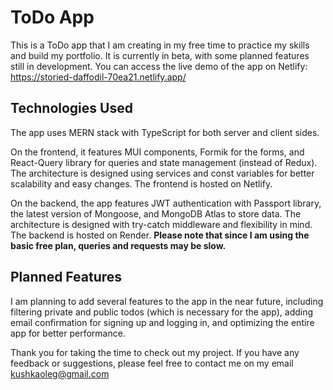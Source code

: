 # ToDo App

This is a ToDo app that I am creating in my free time to practice my skills and build my portfolio. It is currently in beta, with some planned features still in development. You can access the live demo of the app on Netlify: https://storied-daffodil-70ea21.netlify.app/

## Technologies Used

The app uses MERN stack with TypeScript for both server and client sides.

On the frontend, it features MUI components, Formik for the forms, and React-Query library for queries and state management (instead of Redux). The architecture is designed using services and const variables for better scalability and easy changes. The frontend is hosted on Netlify.

On the backend, the app features JWT authentication with Passport library, the latest version of Mongoose, and MongoDB Atlas to store data. The architecture is designed with try-catch middleware and flexibility in mind. The backend is hosted on Render. **Please note that since I am using the basic free plan, queries and requests may be slow.**

## Planned Features

I am planning to add several features to the app in the near future, including filtering private and public todos (which is necessary for the app), adding email confirmation for signing up and logging in, and optimizing the entire app for better performance. 

Thank you for taking the time to check out my project. If you have any feedback or suggestions, please feel free to contact me on my email kushkaoleg@gmail.com
